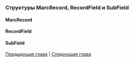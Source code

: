 ### Структуры MarcRecord, RecordField и SubField

#### MarcRecord

#### RecordField

#### SubField

[Предыдущая глава](chapter2.md) | [Следующая глава](chapter4.md)
